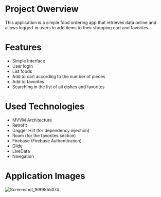 # Project Owerview
This application is a simple food ordering app that retrieves data online and allows logged-in users to add items to their shopping cart and favorites.

# Features
- Simple Interface
- User login
- List foods
- Add to cart according to the number of pieces
- Add to favorites
- Searching in the list of all dishes and favorites

# Used Technologies
- MVVM Architecture
- Retrofit
- Dagger Hilt (for dependency injection)
- Room (for the favorites section)
- Firebase (Firebase Authentication)
- Glide
- LiveData
- Navigation

# Application Images
![Screenshot_1699555074](https://github.com/srhtgn/FoodOrderingApp/assets/71978942/2064afea-bfdd-422f-8d18-170093283502)

